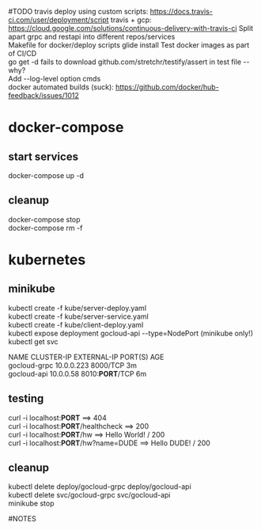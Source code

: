 #TODO
travis deploy using custom scripts: https://docs.travis-ci.com/user/deployment/script
travis + gcp: https://cloud.google.com/solutions/continuous-delivery-with-travis-ci
Split apart grpc and restapi into different repos/services  
Makefile for docker/deploy scripts
glide install
Test docker images as part of CI/CD  
go get -d fails to download github.com/stretchr/testify/assert in test file -- why?  
Add --log-level option cmds  
docker automated builds (suck): https://github.com/docker/hub-feedback/issues/1012  

# docker-compose
## start services
docker-compose up -d

## cleanup
docker-compose stop  
docker-compose rm -f

# kubernetes
## minikube
kubectl create -f kube/server-deploy.yaml  
kubectl create -f kube/server-service.yaml  
kubectl create -f kube/client-deploy.yaml  
kubectl expose deployment gocloud-api --type=NodePort (minikube only!)  
kubectl get svc

NAME           CLUSTER-IP   EXTERNAL-IP   PORT(S)          AGE  
gocloud-grpc   10.0.0.223   <none>        8000/TCP         3m  
gocloud-api    10.0.0.58    <nodes>       8010:**PORT**/TCP   6m  

## testing
curl -i localhost:**PORT** ==> 404  
curl -i localhost:**PORT**/healthcheck ==> 200  
curl -i localhost:**PORT**/hw ==> Hello World! / 200  
curl -i localhost:**PORT**/hw?name=DUDE ==> Hello DUDE! / 200  

## cleanup
kubectl delete deploy/gocloud-grpc deploy/gocloud-api  
kubectl delete svc/gocloud-grpc svc/gocloud-api  
minikube stop

#NOTES
